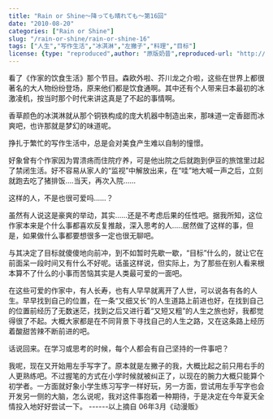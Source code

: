 ```yaml
---
title: "Rain or Shine～降っても晴れても〜第16回"
date: "2010-08-20"
categories: ["Rain or Shine"]
slug: "/rain-or-shine/rain-or-shine-16"
tags: ["人生","写作生活","冰淇淋","左撇子","料理","目标"]
license: {type: "reproduced",author: "原版奶昔",reproduced-url: "http://spaces.msn.com/shinnsama/blog/cns!4E2F09F0EF53C369!1547.entry",reproduced-website: "あだち充の屋根裏部屋"}
---
```


看了《作家的饮食生活》那个节目。森欧外啦、芥川龙之介啦，这些在世界上都很著名的大人物纷纷登场，原来他们都是饮食通啊。其中还有个人带来日本最初的冰激凌机，按当时那个时代来讲这真是了不起的事情啊。  
  
香草颜色的冰淇淋就从那个铜铁构成的庞大机器中制造出来，那味道一定香甜而冰爽吧，也许那就是梦幻的味道呢。  
  
挣扎于繁忙的写作生活中，总是会对美食产生难以自制的憧憬。  
  
好象曾有个作家因为胃溃疡而住院疗养，可是他出院之后就跑到伊豆的旅馆里过起了禁闭生活。好不容易从家人的“监视”中解放出来，在“哇”地大喊一声之后，立刻就跑去吃了猪排饭….当天，再次入院……  
  
这样的人，不是也很可爱吗……？  
  
虽然有人说这是豪爽的举动，其实……还是不考虑后果的任性吧。据我所知，这位作家本来是个什么事都喜欢反复推敲，深入思考的人…..居然做了这样的事，但是，如果做什么事都要想很多一定也很无聊吧。  
  
与其决定了目标就傻傻地向前冲，到不如暂时先歇一歇，“目标”什么的，就让它在前面呆一段时间又有什么不好呢。话虽这样说，但实际上，为了那些在别人看来根本算不了什么的小事而苦恼其实是人类最可爱的一面吧。  
  
在这些可爱的作家中，有人长寿，也有人早早就离开了人世，可以说各有各的人生。早早找到自己的位置，在一条“又细又长”的人生道路上前进也好，在找到自己的位置前经历了无数迷茫，找到之后又进行着“又短又粗”的人生之旅也好，我都觉得很了不起。大概大家都是在不同背景下寻找自己的人生之路，又在这条路上经历着酸甜苦辣不断前进的吧。  
  
话说回来。在学习或思考的时候，每个人都会有自己坚持的一件事吧？  
  
我呢，现在又开始用左手写字了。原本就是左撇子的我，大概比起之前只用右手的人更熟练吧。不过握笔的方式在小学时候就被纠正了，以现在的腕力大概只能算个初学者。一方面就好象小学生练习写字一样好玩，另一方面，尝试用左手写字也会开发另一侧的大脑，怎么说呢，我对这件事抱着一种期待，于是决定在今年夏天全情投入地好好尝试一下。 ------以上摘自 06年3月《动漫贩》
